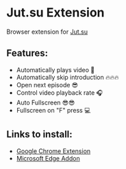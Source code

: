 # Jut.su Extension 
Browser extension for [Jut.su](https://jut.su/)

## Features:
* Automatically plays video 💪
* Automatically skip introduction 🔥🔥🔥
* Open next episode 😎
* Control video playback rate 🎧
* Auto Fullscreen 😎😎
* Fullscreen on "F" press 💻

## Links to install:
* [Google Chrome Extension](https://chrome.google.com/webstore/detail/jutsu-extension/kcofalbbgkjelaocgeoigacggnbjiecg)
* [Microsoft Edge Addon](https://microsoftedge.microsoft.com/addons/detail/jutsu-extension/bhfpkiaejlaggmbbmbilnfecbbhjlgmp)
